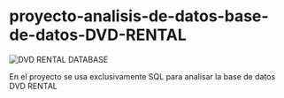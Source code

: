 # proyecto-analisis-de-datos-base-de-datos-DVD-RENTAL

![DVD RENTAL DATABASE](https://user-images.githubusercontent.com/116199093/232255718-9e4e24c6-afd7-4112-97b5-fa78938addee.png)

En el proyecto se usa exclusivamente SQL para analisar la base de datos DVD RENTAL
